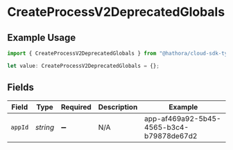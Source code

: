 # CreateProcessV2DeprecatedGlobals

## Example Usage

```typescript
import { CreateProcessV2DeprecatedGlobals } from "@hathora/cloud-sdk-typescript/models/operations";

let value: CreateProcessV2DeprecatedGlobals = {};
```

## Fields

| Field                                    | Type                                     | Required                                 | Description                              | Example                                  |
| ---------------------------------------- | ---------------------------------------- | ---------------------------------------- | ---------------------------------------- | ---------------------------------------- |
| `appId`                                  | *string*                                 | :heavy_minus_sign:                       | N/A                                      | app-af469a92-5b45-4565-b3c4-b79878de67d2 |